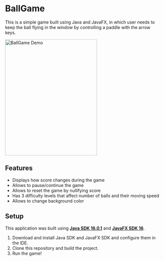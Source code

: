 BallGame
========

This is a simple game built using Java and JavaFX, in which user needs to keep the ball flying in the window by 
controlling a paddle with the arrow keys. 

<a href="https://imgur.com/NpTmBYJ"><img src="https://i.imgur.com/NpTmBYJ.png" title="BallGame Demo" width="300" height="378" style="object-fit: cover;"/></a>

## Features

- Displays how score changes during the game
- Allows to pause/continue the game
- Allows to reset the game by nullifying score
- Has 3 difficulty levels that affect number of balls and their moving speed
- Allows to change background color 

## Setup

This application was built using [**Java SDK 16.0.1**](https://www.oracle.com/java/technologies/downloads/) and [**JavaFX SDK 16**](https://gluonhq.com/products/javafx/).

1. Download and install Java SDK and JavaFX SDK and configure them in the IDE. 
2. Clone this repository and build the project. 
3. Run the game!
